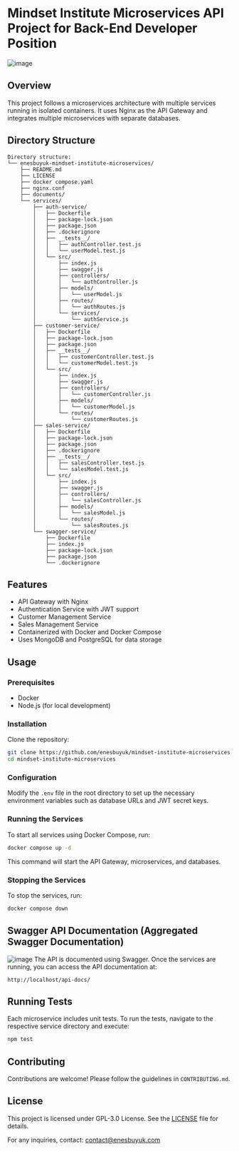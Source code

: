 # Mindset Institute Microservices API Project for Back-End Developer Position
![image](https://github.com/user-attachments/assets/069f9bd4-ee73-464b-907a-9c8ec34f5cda)

## Overview
This project follows a microservices architecture with multiple services running in isolated containers. It uses Nginx as the API Gateway and integrates multiple microservices with separate databases.

## Directory Structure
```plaintext
Directory structure:
└── enesbuyuk-mindset-institute-microservices/
    ├── README.md
    ├── LICENSE
    ├── docker compose.yaml
    ├── nginx.conf
    ├── documents/
    └── services/
        ├── auth-service/
        │   ├── Dockerfile
        │   ├── package-lock.json
        │   ├── package.json
        │   ├── .dockerignore
        │   ├── __tests__/
        │   │   ├── authController.test.js
        │   │   └── userModel.test.js
        │   └── src/
        │       ├── index.js
        │       ├── swagger.js
        │       ├── controllers/
        │       │   └── authController.js
        │       ├── models/
        │       │   └── userModel.js
        │       ├── routes/
        │       │   └── authRoutes.js
        │       └── services/
        │           └── authService.js
        ├── customer-service/
        │   ├── Dockerfile
        │   ├── package-lock.json
        │   ├── package.json
        │   ├── __tests__/
        │   │   ├── customerController.test.js
        │   │   └── customerModel.test.js
        │   └── src/
        │       ├── index.js
        │       ├── swagger.js
        │       ├── controllers/
        │       │   └── customerController.js
        │       ├── models/
        │       │   └── customerModel.js
        │       └── routes/
        │           └── customerRoutes.js
        ├── sales-service/
        │   ├── Dockerfile
        │   ├── package-lock.json
        │   ├── package.json
        │   ├── .dockerignore
        │   ├── __tests__/
        │   │   ├── salesController.test.js
        │   │   └── salesModel.test.js
        │   └── src/
        │       ├── index.js
        │       ├── swagger.js
        │       ├── controllers/
        │       │   └── salesController.js
        │       ├── models/
        │       │   └── salesModel.js
        │       └── routes/
        │           └── salesRoutes.js
        └── swagger-service/
            ├── Dockerfile
            ├── index.js
            ├── package-lock.json
            ├── package.json
            └── .dockerignore
```

## Features
- API Gateway with Nginx
- Authentication Service with JWT support
- Customer Management Service
- Sales Management Service
- Containerized with Docker and Docker Compose
- Uses MongoDB and PostgreSQL for data storage

## Usage
### Prerequisites
- Docker
- Node.js (for local development)

### Installation
Clone the repository:
```bash
git clone https://github.com/enesbuyuk/mindset-institute-microservices.git
cd mindset-institute-microservices
```

### Configuration
Modify the `.env` file in the root directory to set up the necessary environment variables such as database URLs and JWT secret keys.

### Running the Services
To start all services using Docker Compose, run:
```bash
docker compose up -d
```
This command will start the API Gateway, microservices, and databases.

### Stopping the Services
To stop the services, run:
```bash
docker compose down
```

## Swagger API Documentation (Aggregated Swagger Documentation)
![image](https://github.com/user-attachments/assets/55e3ebf1-2661-4a71-95d1-f27c6d2d16e6)
The API is documented using Swagger. Once the services are running, you can access the API documentation at:
```
http://localhost/api-docs/
```

## Running Tests
Each microservice includes unit tests. To run the tests, navigate to the respective service directory and execute:
```bash
npm test
```

## Contributing
Contributions are welcome! Please follow the guidelines in `CONTRIBUTING.md`.

## License
This project is licensed under GPL-3.0 License. See the [LICENSE](https://github.com/enesbuyuk/mindset-institute-microservices?tab=GPL-3.0-1-ov-file) file for details.

For any inquiries, contact: [contact@enesbuyuk.com](mailto:contact@enesbuyuk.com)
